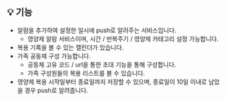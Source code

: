 ## 💡 기능

- 알람을 추가하여 설정한 일시에 push로 알려주는 서비스입니다.
  - 영양제 알람 서비스이며, 시간 / 반복주기 / 영양제 카테고리 설정 가능합니다.
- 복용 기록을 볼 수 있는 캘린더가 있습니다.
- 가족 공동체 구성 가능합니다.
  - 공동체 고유 코드 / url을 통한 초대 기능을 통해 구성합니다.
  - 가족 구성원들의 복용 리스트를 볼 수 있습니다.
- 영양제 복용 시작일부터 종료일까지 저장할 수 있으며, 종료일이 10일 이내로 남았을 경우 push로 알려줍니다.

<!--
- 추후 카톡 메시지 푸시 기능도 추가할 수 있다면 추가하고 출시까지 해보고 싶다.
-->

<!--
## 🌈 코드스타일

위키 링크 추가 예정
-->

